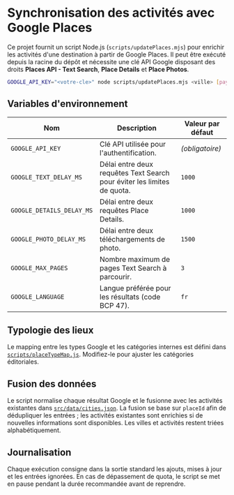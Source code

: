 # Synchronisation des activités avec Google Places

Ce projet fournit un script Node.js (`scripts/updatePlaces.mjs`) pour enrichir les activités d'une destination à partir de Google Places. Il peut être exécuté depuis la racine du dépôt et nécessite une clé API Google disposant des droits **Places API - Text Search**, **Place Details** et **Place Photos**.

```bash
GOOGLE_API_KEY="<votre-cle>" node scripts/updatePlaces.mjs <ville> [pays]
```

## Variables d'environnement

| Nom | Description | Valeur par défaut |
| --- | --- | --- |
| `GOOGLE_API_KEY` | Clé API utilisée pour l'authentification. | *(obligatoire)* |
| `GOOGLE_TEXT_DELAY_MS` | Délai entre deux requêtes Text Search pour éviter les limites de quota. | `1000` |
| `GOOGLE_DETAILS_DELAY_MS` | Délai entre deux requêtes Place Details. | `1000` |
| `GOOGLE_PHOTO_DELAY_MS` | Délai entre deux téléchargements de photo. | `1500` |
| `GOOGLE_MAX_PAGES` | Nombre maximum de pages Text Search à parcourir. | `3` |
| `GOOGLE_LANGUAGE` | Langue préférée pour les résultats (code BCP 47). | `fr` |

## Typologie des lieux

Le mapping entre les types Google et les catégories internes est défini dans [`scripts/placeTypeMap.js`](placeTypeMap.js). Modifiez-le pour ajuster les catégories éditoriales.

## Fusion des données

Le script normalise chaque résultat Google et le fusionne avec les activités existantes dans [`src/data/cities.json`](../src/data/cities.json). La fusion se base sur `placeId` afin de dédupliquer les entrées ; les activités existantes sont enrichies si de nouvelles informations sont disponibles. Les villes et activités restent triées alphabétiquement.

## Journalisation

Chaque exécution consigne dans la sortie standard les ajouts, mises à jour et les entrées ignorées. En cas de dépassement de quota, le script se met en pause pendant la durée recommandée avant de reprendre.

